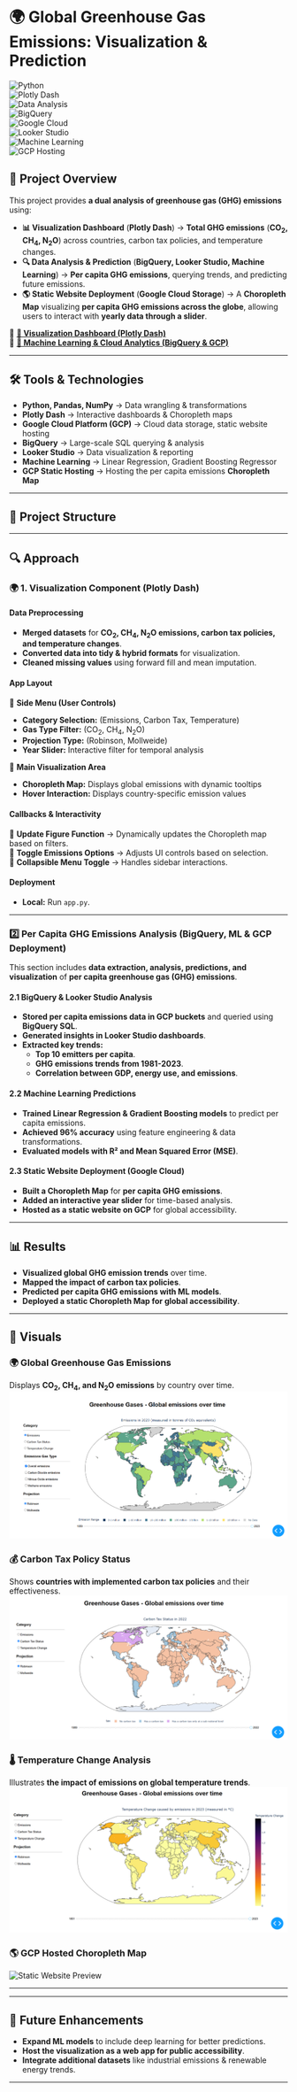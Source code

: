 # 🌍 Global Greenhouse Gas Emissions: Visualization & Prediction  

![Python](https://img.shields.io/badge/Python-3.10-blue)  
![Plotly Dash](https://img.shields.io/badge/Plotly%20Dash-Visualization-orange)  
![Data Analysis](https://img.shields.io/badge/Data%20Analysis-Pandas%20&%20NumPy-green)  
![BigQuery](https://img.shields.io/badge/BigQuery-Cloud%20Database-blue)  
![Google Cloud](https://img.shields.io/badge/Google%20Cloud-Data%20Processing-green)  
![Looker Studio](https://img.shields.io/badge/Looker%20Studio-Reporting-purple)  
![Machine Learning](https://img.shields.io/badge/Machine%20Learning-Prediction-red)  
![GCP Hosting](https://img.shields.io/badge/GCP%20Hosting-Static%20Website-orange)  

## 📌 Project Overview  
This project provides **a dual analysis of greenhouse gas (GHG) emissions** using:  
- **📊 Visualization Dashboard** (**Plotly Dash**) → **Total GHG emissions** (**CO<sub>2</sub>, CH<sub>4</sub>, N<sub>2</sub>O**) across countries, carbon tax policies, and temperature changes.  
- **🔍 Data Analysis & Prediction** (**BigQuery, Looker Studio, Machine Learning**) → **Per capita GHG emissions**, querying trends, and predicting future emissions.  
- **🌎 Static Website Deployment** (**Google Cloud Storage**) → A **Choropleth Map** visualizing **per capita GHG emissions across the globe**, allowing users to interact with **yearly data through a slider**.  

🔹 **[📂 Visualization Dashboard (Plotly Dash)](Visualization_Dashboard/README.md)**  
🔹 **[📂 Machine Learning & Cloud Analytics (BigQuery & GCP)](ML-Prediction/README.md)**  

---

## 🛠 Tools & Technologies  
- **Python, Pandas, NumPy** → Data wrangling & transformations  
- **Plotly Dash** → Interactive dashboards & Choropleth maps  
- **Google Cloud Platform (GCP)** → Cloud data storage, static website hosting  
- **BigQuery** → Large-scale SQL querying & analysis  
- **Looker Studio** → Data visualization & reporting  
- **Machine Learning** → Linear Regression, Gradient Boosting Regressor  
- **GCP Static Hosting** → Hosting the per capita emissions **Choropleth Map**  

---

## 📂 Project Structure  


---

## 🔍 Approach  

### **🌍 1. Visualization Component (Plotly Dash)**
#### **Data Preprocessing**
- **Merged datasets** for **CO<sub>2</sub>, CH<sub>4</sub>, N<sub>2</sub>O emissions, carbon tax policies, and temperature changes**.  
- **Converted data into tidy & hybrid formats** for visualization.  
- **Cleaned missing values** using forward fill and mean imputation.  

#### **App Layout**
📌 **Side Menu (User Controls)**  
- **Category Selection:** (Emissions, Carbon Tax, Temperature)  
- **Gas Type Filter:** (CO<sub>2</sub>, CH<sub>4</sub>, N<sub>2</sub>O)  
- **Projection Type:** (Robinson, Mollweide)  
- **Year Slider:** Interactive filter for temporal analysis  

📌 **Main Visualization Area**  
- **Choropleth Map:** Displays global emissions with dynamic tooltips  
- **Hover Interaction:** Displays country-specific emission values  

#### **Callbacks & Interactivity**  
📌 **Update Figure Function** → Dynamically updates the Choropleth map based on filters.  
📌 **Toggle Emissions Options** → Adjusts UI controls based on selection.  
📌 **Collapsible Menu Toggle** → Handles sidebar interactions.  

#### **Deployment**  
- **Local:** Run `app.py`.   

---

### **2️⃣ Per Capita GHG Emissions Analysis (BigQuery, ML & GCP Deployment)**  
This section includes **data extraction, analysis, predictions, and visualization** of **per capita greenhouse gas (GHG) emissions**.  

#### **2.1 BigQuery & Looker Studio Analysis**  
- **Stored per capita emissions data in GCP buckets** and queried using **BigQuery SQL**.  
- **Generated insights in Looker Studio dashboards**.  
- **Extracted key trends:**  
  - **Top 10 emitters per capita**.  
  - **GHG emissions trends from 1981-2023**.  
  - **Correlation between GDP, energy use, and emissions**.  

#### **2.2 Machine Learning Predictions**  
- **Trained Linear Regression & Gradient Boosting models** to predict per capita emissions.  
- **Achieved 96% accuracy** using feature engineering & data transformations.  
- **Evaluated models with R² and Mean Squared Error (MSE)**.  

#### **2.3 Static Website Deployment (Google Cloud)**  
- **Built a Choropleth Map** for **per capita GHG emissions**.  
- **Added an interactive year slider** for time-based analysis.  
- **Hosted as a static website on GCP** for global accessibility.  
 
---

## 📊 Results  
- **Visualized global GHG emission trends** over time.  
- **Mapped the impact of carbon tax policies**.  
- **Predicted per capita GHG emissions with ML models**.  
- **Deployed a static Choropleth Map for global accessibility**.  

---

## 📸 Visuals  

### 🌍 Global Greenhouse Gas Emissions  
Displays **CO<sub>2</sub>, CH<sub>4</sub>, and N<sub>2</sub>O emissions** by country over time.  
![Emissions Dashboard](Visualization_Dashboard/Results/emissions_dashboard_page.png)  

### 💰 Carbon Tax Policy Status  
Shows **countries with implemented carbon tax policies** and their effectiveness.  
![Carbon Tax Dashboard](Visualization_Dashboard/Results/carbon_tax_dashboard_page.png)  

### 🌡️ Temperature Change Analysis  
Illustrates **the impact of emissions on global temperature trends**.  
![Temperature Change Dashboard](Visualization_Dashboard/Results/temperature_change_dashboard_page.png)  

### 🌎 **GCP Hosted Choropleth Map**  
![Static Website Preview](Static_Website/images/choropleth_map.png)  

---

---

## 🚀 Future Enhancements  
- **Expand ML models** to include deep learning for better predictions.  
- **Host the visualization as a web app for public accessibility**.  
- **Integrate additional datasets** like industrial emissions & renewable energy trends.  

--- 

